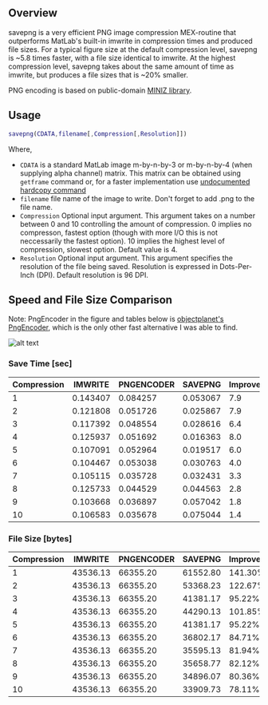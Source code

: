 ## Overview

savepng is a very efficient PNG image compression MEX-routine that outperforms MatLab's built-in imwrite in compression times and produced file sizes. For a typical figure size at the default compression level, savepng is ~5.8 times faster, with a file size identical to imwrite. At the highest compression level, savepng takes about the same amount of time as imwrite, but produces a file sizes that is ~20% smaller.

PNG encoding is based on public-domain [MINIZ library](http://code.google.com/p/miniz/).

## Usage

```matlab
savepng(CDATA,filename[,Compression[,Resolution]])
```

Where,

* `CDATA` is a standard MatLab image m-by-n-by-3 or m-by-n-by-4 (when supplying alpha channel) matrix. This matrix can be obtained using `getframe` command or, for a faster implementation use [undocumented hardcopy command](http://www.mathworks.com/support/solutions/en/data/1-3NMHJ5/)
* `filename` file name of the image to write. Don't forget to add .png to the file name.
* `Compression` Optional input argument. This argument takes on a number between 0 and 10 controlling the amount of compression. 0 implies no compresson, fastest option (though with more I/O this is not neccessarily the fastest option). 10 implies the highest level of compression, slowest option. Default value is 4.
* `Resolution` Optional input argument. This argument specifies the resolution of the file being saved. Resolution is expressed in Dots-Per-Inch (DPI). Default resolution is 96 DPI.

## Speed and File Size Comparison

Note: PngEncoder in the figure and tables below is [objectplanet's PngEncoder](http://objectplanet.com/pngencoder/), which is the only other fast alternative I was able to find.

![alt text](https://raw.github.com/stefslon/savepng/master/Benchmark_Results.png "Performance Comparison")

### Save Time [sec]

| Compression	|    IMWRITE	| PNGENCODER	|    SAVEPNG	| Improvement	| 
|       ----	|       ----	|       ----	|       ----	|       ----	| 
|          1	|   0.143407	|   0.084257	|   0.053067	|        7.9	| 
|          2	|   0.121808	|   0.051726	|   0.025867	|        7.9	| 
|          3	|   0.117392	|   0.048554	|   0.028616	|        6.4	| 
|          4	|   0.125937	|   0.051692	|   0.016363	|        8.0	| 
|          5	|   0.107091	|   0.052964	|   0.019517	|        6.0	| 
|          6	|   0.104467	|   0.053038	|   0.030763	|        4.0	| 
|          7	|   0.105115	|   0.035728	|   0.032431	|        3.3	| 
|          8	|   0.125733	|   0.044529	|   0.044563	|        2.8	| 
|          9	|   0.103668	|   0.036897	|   0.057042	|        1.8	| 
|         10	|   0.106583	|   0.035678	|   0.075044	|        1.4	| 
 
### File Size [bytes]

| Compression	|    IMWRITE	| PNGENCODER	|    SAVEPNG	| Improvement	| 
|       ----	|       ----	|       ----	|       ----	|       ----	| 
|          1	|   43536.13	|   66355.20	|   61552.80	|    141.30%	| 
|          2	|   43536.13	|   66355.20	|   53368.23	|    122.67%	| 
|          3	|   43536.13	|   66355.20	|   41381.17	|     95.22%	| 
|          4	|   43536.13	|   66355.20	|   44290.13	|    101.85%	| 
|          5	|   43536.13	|   66355.20	|   41381.17	|     95.22%	| 
|          6	|   43536.13	|   66355.20	|   36802.17	|     84.71%	| 
|          7	|   43536.13	|   66355.20	|   35595.13	|     81.94%	| 
|          8	|   43536.13	|   66355.20	|   35658.77	|     82.12%	| 
|          9	|   43536.13	|   66355.20	|   34896.07	|     80.36%	| 
|         10	|   43536.13	|   66355.20	|   33909.73	|     78.11%	| 
